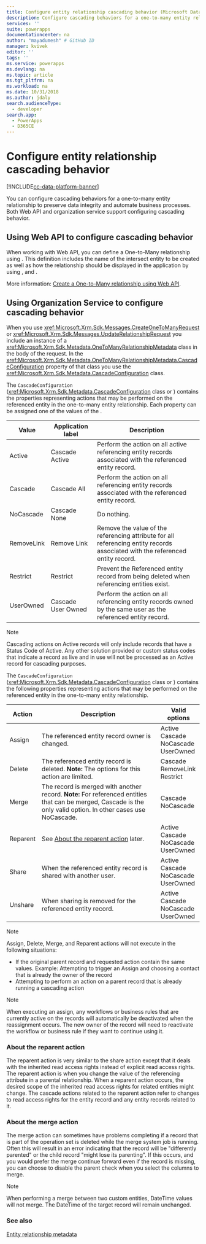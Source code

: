 ```yaml
---
title: Configure entity relationship cascading behavior (Microsoft Dataverse) | Microsoft Docs
description: Configure cascading behaviors for a one-to-many entity relationship in Microsoft Dataverse to preserve data integrity and automate business processes.
services: ''
suite: powerapps
documentationcenter: na
author: "mayadumesh" # GitHub ID
manager: kvivek
editor: ''
tags: ''
ms.service: powerapps
ms.devlang: na
ms.topic: article
ms.tgt_pltfrm: na
ms.workload: na
ms.date: 10/31/2018
ms.author: jdaly
search.audienceType: 
  - developer
search.app: 
  - PowerApps
  - D365CE
---
```


# Configure entity relationship cascading behavior  

 [!INCLUDE[cc-data-platform-banner](../../includes/cc-data-platform-banner.md)]

You can configure cascading behaviors for a one-to-many entity relationship to preserve data integrity and automate business processes. Both Web API and organization service support configuring cascading behavior.

## Using Web API to configure cascading behavior

When working with Web API, you can define a One-to-Many relationship using <xref href="Microsoft.Dynamics.CRM.OneToManyRelationshipMetadata?text=OneToManyRelationshipMetadata EntityType" />. This definition includes the name of the intersect entity to be created as well as how the relationship should be displayed in the application by using <xref href="Microsoft.Dynamics.CRM.AssociatedMenuConfiguration?text=AssociatedMenuConfiguration ComplexType" />, <xref href="Microsoft.Dynamics.CRM.Label?text=Label ComplexType" /> and <xref href="Microsoft.Dynamics.CRM.LocalizedLabel?text=LocalizedLabel ComplexType" />. 

More information: [Create a One-to-Many relationship using Web API](webapi/create-update-entity-relationships-using-web-api.md#create-a-one-to-many-relationship).

## Using Organization Service to configure cascading behavior

When you use <xref:Microsoft.Xrm.Sdk.Messages.CreateOneToManyRequest> or <xref:Microsoft.Xrm.Sdk.Messages.UpdateRelationshipRequest> you include an instance of a <xref:Microsoft.Xrm.Sdk.Metadata.OneToManyRelationshipMetadata> class in the body of the request. In the <xref:Microsoft.Xrm.Sdk.Metadata.OneToManyRelationshipMetadata.CascadeConfiguration> property of that class you use the <xref:Microsoft.Xrm.Sdk.Metadata.CascadeConfiguration> class.  

The `CascadeConfiguration` (<xref:Microsoft.Xrm.Sdk.Metadata.CascadeConfiguration> class or <xref href="Microsoft.Dynamics.CRM.CascadeConfiguration?text=CascadeConfiguration ComplexType" />) contains the properties representing actions that may be performed on the referenced entity in the one-to-many entity relationship. Each property can be assigned one of the values of the <xref href="Microsoft.Dynamics.CRM.CascadeType?text=CascadeType EnumType" />.  

|Value|Application label|Description|  
|-----------|-----------------------|-----------------|  
|Active|Cascade Active|Perform the action on all active referencing entity records associated with the referenced entity record.|  
|Cascade|Cascade All|Perform the action on all referencing entity records associated with the referenced entity record.|  
|NoCascade|Cascade None|Do nothing.|  
|RemoveLink|Remove Link|Remove the value of the referencing attribute for all referencing entity records associated with the referenced entity record.|  
|Restrict|Restrict|Prevent the Referenced entity record from being deleted when referencing entities exist.|  
|UserOwned|Cascade User Owned|Perform the action on all referencing entity records owned by the same user as the referenced entity record.|  

>[!NOTE]
> Cascading actions on Active records will only include records that have a Status Code of Active. Any other solution provided or custom status 
> codes that indicate a record as live and in use will not be processed as an Active record for cascading purposes.


 The `CascadeConfiguration` (<xref:Microsoft.Xrm.Sdk.Metadata.CascadeConfiguration> class or <xref href="Microsoft.Dynamics.CRM.CascadeConfiguration?text=CascadeConfiguration ComplexType" />) contains the following properties representing actions that may be performed on the referenced entity in the one-to-many entity relationship.  
  
|Action|Description|Valid options|  
|------------|-----------------|-------------------|  
|Assign|The referenced entity record owner is changed.|Active<br />Cascade<br />NoCascade<br />UserOwned|  
|Delete|The referenced entity record is deleted. **Note:**  The options for this action are limited.|Cascade<br />RemoveLink<br />Restrict|  
|Merge|The record is merged with another record. **Note:**  For referenced entities that can be merged, Cascade is the only valid option. In other cases use NoCascade.|Cascade<br />NoCascade|  
|Reparent|See [About the reparent action](#about-the-reparent-action) later.|Active<br />Cascade<br />NoCascade<br />UserOwned|  
|Share|When the referenced entity record is shared with another user.|Active<br />Cascade<br />NoCascade<br />UserOwned|  
|Unshare|When sharing is removed for the referenced entity record.|Active<br />Cascade<br />NoCascade<br />UserOwned|  

> [!NOTE]
> Assign, Delete, Merge, and Reparent actions will not execute in the following situations:
> - If the original parent record and requested action contain the same values. Example: Attempting to trigger an Assign and 
>   choosing a contact that is already the owner of the record
> - Attempting to perform an action on a parent record that is already running a cascading action


> [!NOTE]
> When executing an assign, any workflows or business rules that are currently active on the records will automatically be 
> deactivated when the reassignment occurs. The new owner of the record will need to reactivate the workflow or business rule 
> if they want to continue using it.



<a name="BKMK_ReparentAction"></a>   
### About the reparent action  
 The reparent action is very similar to the share action except that it deals with the inherited read access rights instead of explicit read access rights. The reparent action is when you change the value of the referencing attribute in a parental relationship. When a reparent action occurs, the desired scope of the inherited read access rights for related entities might change. The cascade actions related to the reparent action refer to changes to read access rights for the entity record and any entity records related to it.  

<a name="BKMK_MergeAction"></a>  
### About the merge action  
 The merge action can sometimes have problems completing if a record that is part of the operation set is deleted while the merge system job is running. Often this will result in an error indicating that the record will be "differently parented" or the child record "might lose its parenting". If this occurs, and you would prefer the merge continue forward even if the record is missing, you can choose to disable the parent check when you select the columns to merge.


> [!NOTE]
> When performing a merge between two custom entities, DateTime values will not merge. The DateTime of the target record will remain unchanged.

### See also

[Entity relationship metadata](entity-relationship-metadata.md)  

